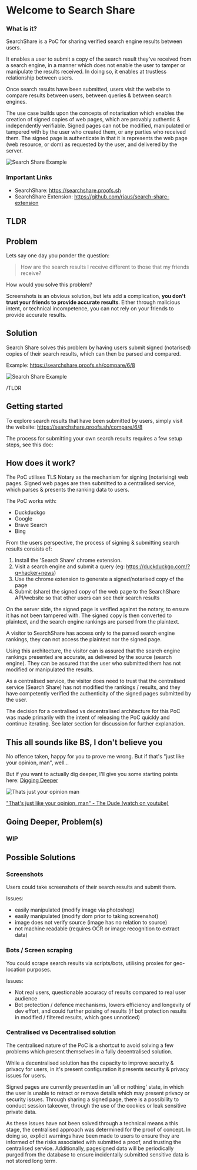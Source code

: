 # Welcome to Search Share

### What is it?
SearchShare is a PoC for sharing verified search engine results between users.

It enables a user to submit a copy of the search result they've received from a search engine, in a manner which does not enable the user to tamper or manipulate the results received.  In doing so, it enables at trustless relationship between users.

Once search results have been submitted, users visit the website to compare results between users, between queries & between search engines.

The use case builds upon the concepts of notarisation which enables the creation of signed copies of web pages, which are provably authentic & independently verifiable.  Signed pages can not be modified, manipulated or tampered with by the user who created them, or any parties who received them.  The signed page is authenticate in that it is represents the web page (web resource, or dom) as requested by the user, and delivered by the server.

![Search Share Example](https://github.com/rjaus/search-share-docs/raw/master/attachments/search-share-compare-results.png)


### Important Links
- SearchShare: https://searchshare.proofs.sh
- SearchShare Extension: https://github.com/rjaus/search-share-extension


## TLDR
## Problem
Lets say one day you ponder the question:
> How are the search results I receive different to those that my friends receive?

How would you solve this problem?

Screenshots is an obvious solution, but lets add a complication, **you don't trust your friends to provide accurate results**.  Either through malicious intent, or technical incompetence, you can not rely on your friends to provide accurate results.

## Solution
Search Share solves this problem by having users submit signed (notarised) copies of their search results, which can then be parsed and compared.

Example: https://searchshare.proofs.sh/compare/6/8

![Search Share Example](https://github.com/rjaus/search-share-docs/raw/master/attachments/search-share-compare-results.png)

/TLDR

## Getting started
To explore search results that have been submitted by users, simply visit the website: https://searchshare.proofs.sh/compare/6/8

The process for submitting your own search results requires a few setup steps, see this doc: 


## How does it work?
The PoC utilises TLS Notary as the mechanism for signing (notarising) web pages.  Signed web pages are then submitted to a centralised service, which parses & presents the ranking data to users.

The PoC works with:
- Duckduckgo
- Google
- Brave Search
- Bing

From the users perspective, the process of signing & submitting search results consists of:
1. Install the 'Search Share' chrome extension.
2. Visit a search engine and submit a query (eg: https://duckduckgo.com/?q=hacker+news)
3. Use the chrome extension to generate a signed/notarised copy of the page
4. Submit (share) the signed copy of the web page to the SearchShare API/website so that other users can see their search results

On the server side, the signed page is verified against the notary, to ensure it has not been tampered with.  The signed copy is then converted to plaintext, and the search engine rankings are parsed from the plaintext.

A visitor to SearchShare has access only to the parsed search engine rankings, they can not access the plaintext nor the signed page.

Using this architecture, the visitor can is assured that the search engine rankings presented are accurate, as delivered by the source (search engine).  They can be assured that the user who submitted them has not modified or manipulated the results.

As a centralised service, the visitor does need to trust that the centralised service (Search Share) has not modified the rankings / results, and they have competently verified the authenticity of the signed pages submitted by the user.  

The decision for a centralised vs decentralised architecture for this PoC was made primarily with the intent of releasing the PoC quickly and continue iterating.  See later section for discussion for further explanation.

## This all sounds like BS, I don't believe you
No offence taken, happy for you to prove me wrong.  But if that's "just like your opinion, man", well...

But if you want to actually dig deeper, I'll give you some starting points here: [Digging Deeper](https://github.com/rjaus/search-share-docs/blob/master/digging-deeper.md)

![Thats just your opinion man](attachments/thats-just-like-your-opinion-man-the-dude.gif)

["That's just like your opinion, man" - The Dude (watch on youtube)](https://www.youtube.com/watch?v=Z-xI1384Ry4)



## Going Deeper, Problem(s)
### WIP

## Possible Solutions
### Screenshots
Users could take screenshots of their search results and submit them.

Issues:
- easily manipulated (modify image via photoshop)
- easily manipulated (modify dom prior to taking screenshot)
- image does not verify source (image has no relation to source)
- not machine readable (requires OCR or image recognition to extract data)

### Bots / Screen scraping
You could scrape search results via scripts/bots, utilising proxies for geo-location purposes.

Issues:
- Not real users, questionable accuracy of results compared to real user audience
- Bot protection / defence mechanisms, lowers efficiency and longevity of dev effort, and could further poising of results (if bot protection results in modified / filtered results, which goes unnoticed)



### Centralised vs Decentralised solution
The centralised nature of the PoC is a shortcut to avoid solving a few problems which present themselves in a fully decentralised solution.

While a decentralised solution has the capacity to improve security & privacy for users, in it's present configuration it presents security & privacy issues for users.

Signed pages are currently presented in an 'all or nothing' state, in which the user is unable to retract or remove details which may present privacy or security issues.  Through sharing a signed page, there is a possibility to conduct session takeover, through the use of the cookies or leak sensitive private data.

As these issues have not been solved through a technical means a this stage, the centralised approach was determined for the proof of concept.  In doing so, explicit warnings have been made to users to ensure they are informed of the risks associated with submitted a proof, and trusting the centralised service.  Additionally, pagesigned data will be periodically purged from the database to ensure incidentally submitted sensitive data is not stored long term.